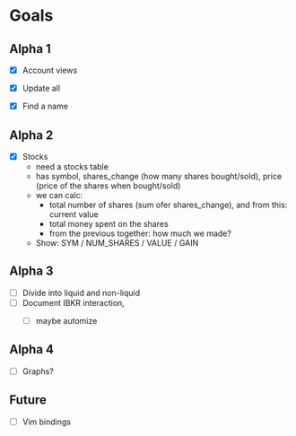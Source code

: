 
# Goals

## Alpha 1

- [x] Account views
- [x] Update all
- [x] Find a name


## Alpha 2

- [x] Stocks
    - need a stocks table
    - has symbol, shares_change (how many shares bought/sold), price (price of the
    shares when bought/sold)
    - we can calc:
        - total number of shares (sum ofer shares_change), and from this:
          current value
        - total money spent on the shares
        - from the previous together: how much we made?
    - Show:
        SYM / NUM_SHARES / VALUE / GAIN
        
## Alpha 3

- [ ] Divide into liquid and non-liquid
- [ ] Document IBKR interaction, 
    - [ ] maybe automize
    
    
## Alpha 4

- [ ] Graphs?


## Future

- [ ] Vim bindings
